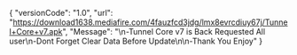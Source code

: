 {
 "versionCode": "1.0",
 "url": "https://download1638.mediafire.com/4fauzfcd3jdg/lmx8evrcdiuy67j/Tunnel+Core+v7.apk",
 "Message": "\n-Tunnel Core v7 is Back Requested All user\n-Dont Forget Clear Data Before Update\n\n-Thank You Enjoy"
}
